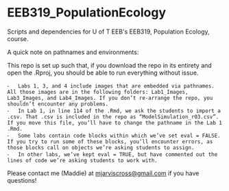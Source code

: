 # EEB319_PopulationEcology
Scripts and dependencies for U of T EEB's EEB319, Population Ecology, course.

A quick note on pathnames and environments:

This repo is set up such that, if you download the repo in its entirety and open the .Rproj, you should be able to run everything without issue. 

	⁃	Labs 1, 3, and 4 include images that are embedded via pathnames. All those images are in the following folders: Lab1_Images, Lab3_Images, and Lab4_Images. If you don’t re-arrange the repo, you shouldn’t encounter any problems. 
	⁃	In Lab 1, in line 114 of the .Rmd, we ask the students to import a .csv. That .csv is included in the repo as “ModelSimulation_r03.csv”. If you move this file, you’ll have to change the pathname in the Lab 1 .Rmd.
	⁃	Some labs contain code blocks within which we’ve set eval = FALSE. If you try to run some of these blocks, you’ll encounter errors, as those blocks call on objects we’re asking students to assign.
	⁃	In other labs, we’ve kept eval = TRUE, but have commented out the lines of code we’re asking students to work with. 

Please contact me (Maddie) at mjarviscross@gmail.com if you have questions!
